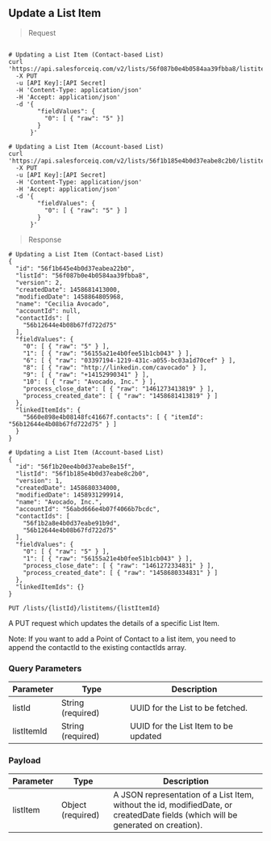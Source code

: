 ## Update a List Item

> Request

```shell

# Updating a List Item (Contact-based List)
curl 'https://api.salesforceiq.com/v2/lists/56f087b0e4b0584aa39fbba8/listitems/56f1b645e4b0d37eabea22b0'
  -X PUT
  -u [API Key]:[API Secret]
  -H 'Content-Type: application/json'
  -H 'Accept: application/json'
  -d '{
        "fieldValues": {
          "0": [ { "raw": "5" }]
        }
      }'

# Updating a List Item (Account-based List)
curl 'https://api.salesforceiq.com/v2/lists/56f1b185e4b0d37eabe8c2b0/listitems/56f1b20ee4b0d37eabe8e15f'
  -X PUT
  -u [API Key]:[API Secret]
  -H 'Content-Type: application/json'
  -H 'Accept: application/json'
  -d '{
        "fieldValues": {
          "0": [ { "raw": "5" } ]
        }
      }'
```

> Response

```shell
# Updating a List Item (Contact-based List)
{
  "id": "56f1b645e4b0d37eabea22b0",
  "listId": "56f087b0e4b0584aa39fbba8",
  "version": 2,
  "createdDate": 1458681413000,
  "modifiedDate": 1458864805968,
  "name": "Cecilia Avocado",
  "accountId": null,
  "contactIds": [
    "56b12644e4b08b67fd722d75"
  ],
  "fieldValues": {
    "0": [ { "raw": "5" } ],
    "1": [ { "raw": "56155a21e4b0fee51b1cb043" } ],
    "6": [ { "raw": "03397194-1219-431c-a055-bc03a1d70cef" } ],
    "8": [ { "raw": "http://linkedin.com/cavocado" } ],
    "9": [ { "raw": "+14152990341" } ],
    "10": [ { "raw": "Avocado, Inc." } ],
    "process_close_date": [ { "raw": "1461273413819" } ],
    "process_created_date": [ { "raw": "1458681413819" } ]
  },
  "linkedItemIds": {
    "5660e898e4b08148fc41667f.contacts": [ { "itemId": "56b12644e4b08b67fd722d75" } ]
  }
}

# Updating a List Item (Account-based List)
{
  "id": "56f1b20ee4b0d37eabe8e15f",
  "listId": "56f1b185e4b0d37eabe8c2b0",
  "version": 1,
  "createdDate": 1458680334000,
  "modifiedDate": 1458931299914,
  "name": "Avocado, Inc.",
  "accountId": "56abd666e4b07f4066b7bcdc",
  "contactIds": [
    "56f1b2a8e4b0d37eabe91b9d",
    "56b12644e4b08b67fd722d75"
  ],
  "fieldValues": {
    "0": [ { "raw": "5" } ],
    "1": [ { "raw": "56155a21e4b0fee51b1cb043" } ],
    "process_close_date": [ { "raw": "1461272334831" } ],
    "process_created_date": [ { "raw": "1458680334831" } ]
  },
  "linkedItemIds": {}
}
```
`PUT /lists/{listId}/listitems/{listItemId}`

A PUT request which updates the details of a specific List Item.

Note: If you want to add a Point of Contact to a list item, you need to append the contactId to the existing contactIds array.

### Query Parameters
Parameter | Type | Description
--------- | ------- | -----------
listId | String (required) | UUID for the List to be fetched.
listItemId | String (required) | UUID for the List Item to be updated

### Payload
Parameter | Type | Description
--------- | ------- | -----------
listItem | Object (required) | A JSON representation of a List Item, without the id, modifiedDate, or createdDate fields (which will be generated on creation).